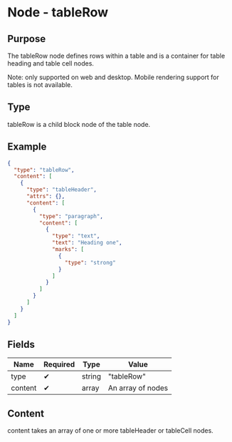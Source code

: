 # Node - tableRow

## Purpose

The tableRow node defines rows within a table and is a container for table heading and table cell nodes.

Note: only supported on web and desktop. Mobile rendering support for tables is not available.

## Type

tableRow is a child block node of the table node.

## Example

```json
{
  "type": "tableRow",
  "content": [
    {
      "type": "tableHeader",
      "attrs": {},
      "content": [
        {
          "type": "paragraph",
          "content": [
            {
              "type": "text",
              "text": "Heading one",
              "marks": [
                {
                  "type": "strong"
                }
              ]
            }
          ]
        }
      ]
    }
  ]
}
```

## Fields

| Name | Required | Type | Value |
| --- | --- | --- | --- |
| type | ✔ | string | "tableRow" |
| content | ✔ | array | An array of nodes |

## Content

content takes an array of one or more tableHeader or tableCell nodes.

